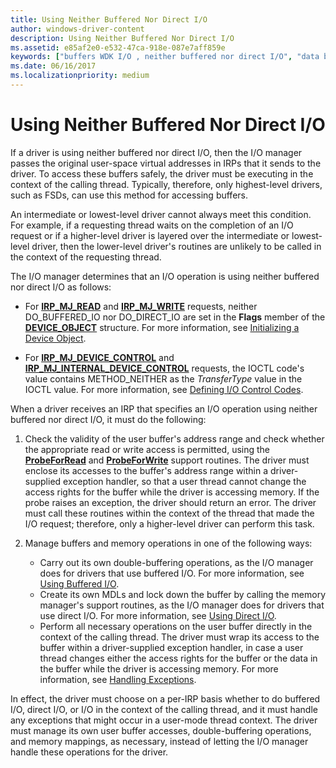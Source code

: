 ```yaml
---
title: Using Neither Buffered Nor Direct I/O
author: windows-driver-content
description: Using Neither Buffered Nor Direct I/O
ms.assetid: e85af2e0-e532-47ca-918e-087e7aff859e
keywords: ["buffers WDK I/O , neither buffered nor direct I/O", "data buffers WDK I/O , neither buffered nor direct I/O", "neither buffered nor direct I/O WDK kernel"]
ms.date: 06/16/2017
ms.localizationpriority: medium
---
```


# Using Neither Buffered Nor Direct I/O





If a driver is using neither buffered nor direct I/O, then the I/O manager passes the original user-space virtual addresses in IRPs that it sends to the driver. To access these buffers safely, the driver must be executing in the context of the calling thread. Typically, therefore, only highest-level drivers, such as FSDs, can use this method for accessing buffers.

An intermediate or lowest-level driver cannot always meet this condition. For example, if a requesting thread waits on the completion of an I/O request or if a higher-level driver is layered over the intermediate or lowest-level driver, then the lower-level driver's routines are unlikely to be called in the context of the requesting thread.

The I/O manager determines that an I/O operation is using neither buffered nor direct I/O as follows:

-   For [**IRP\_MJ\_READ**](https://msdn.microsoft.com/library/windows/hardware/ff550794) and [**IRP\_MJ\_WRITE**](https://msdn.microsoft.com/library/windows/hardware/ff550819) requests, neither DO\_BUFFERED\_IO nor DO\_DIRECT\_IO are set in the **Flags** member of the [**DEVICE\_OBJECT**](https://msdn.microsoft.com/library/windows/hardware/ff543147) structure. For more information, see [Initializing a Device Object](initializing-a-device-object.md).

-   For [**IRP\_MJ\_DEVICE\_CONTROL**](https://msdn.microsoft.com/library/windows/hardware/ff550744) and [**IRP\_MJ\_INTERNAL\_DEVICE\_CONTROL**](https://msdn.microsoft.com/library/windows/hardware/ff550766) requests, the IOCTL code's value contains METHOD\_NEITHER as the *TransferType* value in the IOCTL value. For more information, see [Defining I/O Control Codes](defining-i-o-control-codes.md).

When a driver receives an IRP that specifies an I/O operation using neither buffered nor direct I/O, it must do the following:

1.  Check the validity of the user buffer's address range and check whether the appropriate read or write access is permitted, using the [**ProbeForRead**](https://msdn.microsoft.com/library/windows/hardware/ff559876) and [**ProbeForWrite**](https://msdn.microsoft.com/library/windows/hardware/ff559879) support routines. The driver must enclose its accesses to the buffer's address range within a driver-supplied exception handler, so that a user thread cannot change the access rights for the buffer while the driver is accessing memory. If the probe raises an exception, the driver should return an error. The driver must call these routines within the context of the thread that made the I/O request; therefore, only a higher-level driver can perform this task.

2.  Manage buffers and memory operations in one of the following ways:
    -   Carry out its own double-buffering operations, as the I/O manager does for drivers that use buffered I/O. For more information, see [Using Buffered I/O](using-buffered-i-o.md).
    -   Create its own MDLs and lock down the buffer by calling the memory manager's support routines, as the I/O manager does for drivers that use direct I/O. For more information, see [Using Direct I/O](using-direct-i-o.md).
    -   Perform all necessary operations on the user buffer directly in the context of the calling thread. The driver must wrap its access to the buffer within a driver-supplied exception handler, in case a user thread changes either the access rights for the buffer or the data in the buffer while the driver is accessing memory. For more information, see [Handling Exceptions](handling-exceptions.md).

In effect, the driver must choose on a per-IRP basis whether to do buffered I/O, direct I/O, or I/O in the context of the calling thread, and it must handle any exceptions that might occur in a user-mode thread context. The driver must manage its own user buffer accesses, double-buffering operations, and memory mappings, as necessary, instead of letting the I/O manager handle these operations for the driver.

 

 




